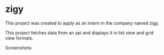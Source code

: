 # zigy

This project was created to apply as an intern in the company named zigy.

This project fetches data from an api and displays it in list view and grid view formats.

Screenshots: